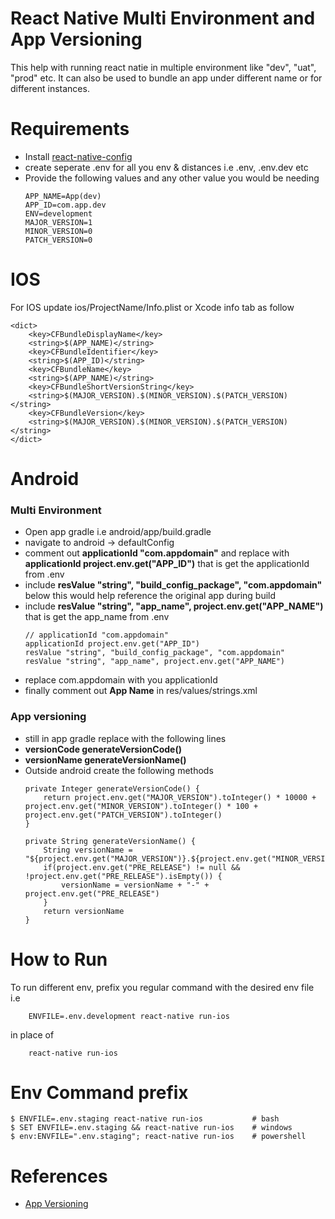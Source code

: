 
# React Native Multi Environment and App Versioning

This help with running react natie in multiple environment like "dev", "uat", "prod" etc. It can also be used to bundle an app under different name or for different instances.

# Requirements
- Install [react-native-config](https://www.npmjs.com/package/react-native-config)
- create seperate .env for all you env & distances i.e .env, .env.dev etc
- Provide the following values and any other value you would be needing
    ```
    APP_NAME=App(dev)
    APP_ID=com.app.dev
    ENV=development
    MAJOR_VERSION=1
    MINOR_VERSION=0
    PATCH_VERSION=0
    ```

# IOS
For IOS update ios/ProjectName/Info.plist or Xcode info tab as follow
```
<dict>
	<key>CFBundleDisplayName</key>
	<string>$(APP_NAME)</string>
	<key>CFBundleIdentifier</key>
	<string>$(APP_ID)</string>
	<key>CFBundleName</key>
	<string>$(APP_NAME)</string>
	<key>CFBundleShortVersionString</key>
	<string>$(MAJOR_VERSION).$(MINOR_VERSION).$(PATCH_VERSION)</string>
	<key>CFBundleVersion</key>
	<string>$(MAJOR_VERSION).$(MINOR_VERSION).$(PATCH_VERSION)</string>
</dict>
```


# Android
### Multi Environment
- Open app gradle i.e android/app/build.gradle
- navigate to android -> defaultConfig
- comment out **applicationId "com.appdomain"** and replace with **applicationId project.env.get("APP_ID")** that is get the applicationId from .env
- include **resValue "string", "build_config_package", "com.appdomain"** below this would help reference the original app during build
- include **resValue "string", "app_name", project.env.get("APP_NAME")** that is get the app_name from .env
    ```
    // applicationId "com.appdomain"
    applicationId project.env.get("APP_ID")
    resValue "string", "build_config_package", "com.appdomain"
    resValue "string", "app_name", project.env.get("APP_NAME")
    ```
- replace com.appdomain with you applicationId
- finally comment out **<string name="app_name">App Name</string>** in res/values/strings.xml

### App versioning
- still in app gradle replace with the following lines
- **versionCode generateVersionCode()**
- **versionName generateVersionName()**
- Outside android create the following methods
    ```
    private Integer generateVersionCode() {
        return project.env.get("MAJOR_VERSION").toInteger() * 10000 + project.env.get("MINOR_VERSION").toInteger() * 100 + project.env.get("PATCH_VERSION").toInteger()
    }

    private String generateVersionName() {
        String versionName = "${project.env.get("MAJOR_VERSION")}.${project.env.get("MINOR_VERSION")}.${project.env.get("PATCH_VERSION")}"
        if(project.env.get("PRE_RELEASE") != null && !project.env.get("PRE_RELEASE").isEmpty()) {
            versionName = versionName + "-" + project.env.get("PRE_RELEASE")
        }
        return versionName
    }
    ```  

# How to Run
To run different env, prefix you regular command with the desired env file i.e
```
    ENVFILE=.env.development react-native run-ios
```
in place of
```
    react-native run-ios
```

# Env Command prefix
```
$ ENVFILE=.env.staging react-native run-ios           # bash
$ SET ENVFILE=.env.staging && react-native run-ios    # windows
$ env:ENVFILE=".env.staging"; react-native run-ios    # powershell
```

# References
- [App Versioning](https://enlear.academy/managing-configurable-versioning-in-react-native-876ef4b31c23)
